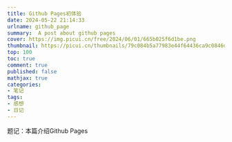 ```yaml
---
title: Github Pages初体验
date: 2024-05-22 21:14:33
urlname: github_page 
summary:  A post about github pages
cover: https://img.picui.cn/free/2024/06/01/665b025f6d1be.png
thumbnail: https://picui.cn/thumbnails/79c084b5a77983e44f64436ca9c0846d.png
top: 100
toc: true
comment: true
published: false
mathjax: true
categories: 
- 笔记
tags:
- 感想
- 日记
---
```

题记：本篇介绍Github Pages
<!--more-->



